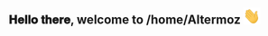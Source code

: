 <div align="center">
<h2> 𝐇𝐞𝐥𝐥𝐨 𝐭𝐡𝐞𝐫𝐞, welcome to /home/Altermoz <img src="https://github.com/Altermoz/Altermoz/blob/main/gifs/Hi.gif" width="30"></h2>
</div>



